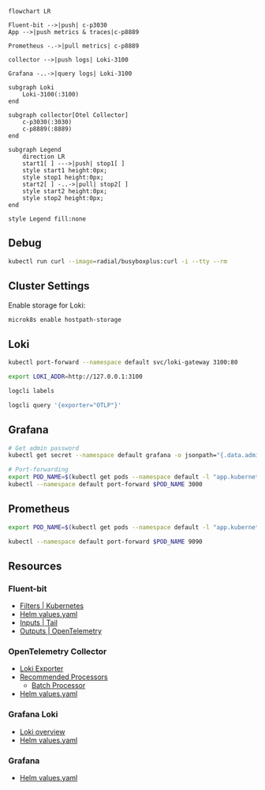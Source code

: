 ```mermaid
flowchart LR

Fluent-bit -->|push| c-p3030
App -->|push metrics & traces|c-p8889

Prometheus -.->|pull metrics| c-p8889

collector -->|push logs| Loki-3100

Grafana -..->|query logs| Loki-3100

subgraph Loki
    Loki-3100(:3100)
end

subgraph collector[Otel Collector]
    c-p3030(:3030)
    c-p8889(:8889)
end

subgraph Legend
    direction LR
    start1[ ] --->|push| stop1[ ]
    style start1 height:0px;
    style stop1 height:0px;
    start2[ ] -..->|pull| stop2[ ]
    style start2 height:0px;
    style stop2 height:0px;
end

style Legend fill:none
```

## Debug

```sh
kubectl run curl --image=radial/busyboxplus:curl -i --tty --rm
```

## Cluster Settings

Enable storage for Loki:

```sh
microk8s enable hostpath-storage
```

## Loki

```sh
kubectl port-forward --namespace default svc/loki-gateway 3100:80

export LOKI_ADDR=http://127.0.0.1:3100

logcli labels

logcli query '{exporter="OTLP"}'
```

## Grafana

```sh
# Get admin password
kubectl get secret --namespace default grafana -o jsonpath="{.data.admin-password}" | base64 --decode ; echo

# Port-forwarding
export POD_NAME=$(kubectl get pods --namespace default -l "app.kubernetes.io/name=grafana,app.kubernetes.io/instance=grafana" -o jsonpath="{.items[0].metadata.name}")
kubectl --namespace default port-forward $POD_NAME 3000
```

## Prometheus

```sh
export POD_NAME=$(kubectl get pods --namespace default -l "app.kubernetes.io/name=prometheus,app.kubernetes.io/instance=prometheus" -o jsonpath="{.items[0].metadata.name}")

kubectl --namespace default port-forward $POD_NAME 9090
```

## Resources

### Fluent-bit

- [Filters | Kubernetes](https://docs.fluentbit.io/manual/pipeline/filters/kubernetes)
- [Helm values.yaml](https://github.com/fluent/helm-charts/blob/main/charts/fluent-bit/values.yaml)
- [Inputs | Tail](https://docs.fluentbit.io/manual/pipeline/inputs/tail)
- [Outputs | OpenTelemetry](https://docs.fluentbit.io/manual/pipeline/outputs/opentelemetry)

### OpenTelemetry Collector

- [Loki Exporter](https://github.com/open-telemetry/opentelemetry-collector-contrib/blob/main/exporter/lokiexporter/README.md)
- [Recommended Processors](https://github.com/open-telemetry/opentelemetry-collector/tree/main/processor#recommended-processors)
  - [Batch Processor](https://github.com/open-telemetry/opentelemetry-collector/blob/main/processor/batchprocessor/README.md)
- [Helm values.yaml](https://github.com/open-telemetry/opentelemetry-helm-charts/blob/main/charts/opentelemetry-collector/values.yaml)

### Grafana Loki

- [Loki overview](https://grafana.com/docs/loki/latest/get-started/overview/)
- [Helm values.yaml](https://github.com/grafana/loki/blob/main/production/helm/loki/single-binary-values.yaml)

### Grafana

- [Helm values.yaml](https://github.com/grafana/helm-charts/blob/main/charts/grafana/values.yaml)
